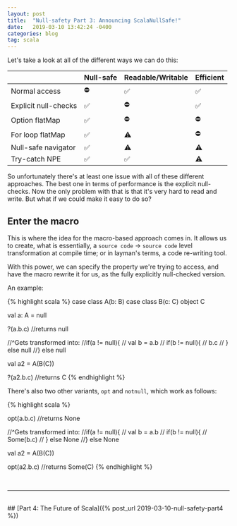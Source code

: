 ```yaml
---
layout: post
title:  "Null-safety Part 3: Announcing ScalaNullSafe!"
date:   2019-03-10 13:42:24 -0400
categories: blog
tag: scala
---
```


Let's take a look at all of the different ways we can do this:

|                      	| Null-safe 	| Readable/Writable 	| Efficient 	|
|----------------------	|-----------	|-------------------	|-----------	|
| Normal access        	| ⛔         	| ✅                 	| ✅         	|
| Explicit null-checks 	| ✅         	| ⛔                 	| ✅         	|
| Option flatMap       	| ✅         	| ⛔                 	| ⛔         	|
| For loop flatMap     	| ✅         	| ⚠️                 	| ⛔         	|
| Null-safe navigator  	| ✅         	| ⚠️                 	| ⚠️         	|
| Try-catch NPE        	| ✅         	| ✅                 	| ⚠️         	|

So unfortunately there's at least one issue with all of these different approaches.  The best one in terms of performance is the explicit null-checks.  Now the only problem with that is that it's very hard to read and write.  But what if we could make it easy to do so?

## Enter the macro

This is where the idea for the macro-based approach comes in. It allows us to create, what is essentially, a `source code` -> `source code` level transformation at compile time; or in layman's terms, a code re-writing tool.

With this power, we can specify the property we're trying to access, and have the macro rewrite it for us, as the fully explicitly null-checked version.

An example:

{% highlight scala %}
case class A(b: B)
case class B(c: C)
object C

val a: A = null

?(a.b.c) //returns null

//^Gets transformed into:
//if(a != null){
//  val b = a.b
//  if(b != null){
//    b.c
//  } else null
//} else null

val a2 = A(B(C))

?(a2.b.c) //returns C
{% endhighlight %}

There's also two other variants, `opt` and `notnull`, which work as follows:

{% highlight scala %}

opt(a.b.c) //returns None

//^Gets transformed into:
//if(a != null){
//  val b = a.b
//  if(b != null){
//    Some(b.c)
//  } else None
//} else None

val a2 = A(B(C))

opt(a2.b.c) //returns Some(C)
{% endhighlight %}

<br/>

***

<br/>
## [Part 4: The Future of Scala]({% post_url 2019-03-10-null-safety-part4 %})